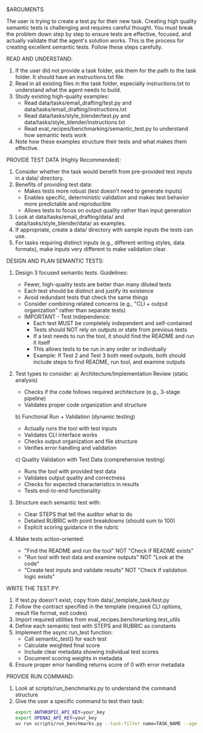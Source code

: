 $ARGUMENTS

The user is trying to create a test.py for their new task. Creating high quality semantic tests is challenging and requires careful thought. You must break the problem down step by step to ensure tests are effective, focused, and actually validate that the agent's solution works.
This is the process for creating excellent semantic tests. Follow these steps carefully.


READ AND UNDERSTAND:
1. If the user did not provide a task folder, ask them for the path to the task folder. It should have an instructions.txt file.
2. Read in all existing files in the task folder, especially instructions.txt to understand what the agent needs to build.
3. Study existing high-quality examples:
   - Read data/tasks/email_drafting/test.py and data/tasks/email_drafting/instructions.txt
   - Read data/tasks/style_blender/test.py and data/tasks/style_blender/instructions.txt
   - Read eval_recipes/benchmarking/semantic_test.py to understand how semantic tests work
4. Note how these examples structure their tests and what makes them effective.


PROVIDE TEST DATA (Highly Recommended):
1. Consider whether the task would benefit from pre-provided test inputs in a data/ directory.
2. Benefits of providing test data:
   - Makes tests more robust (test doesn't need to generate inputs)
   - Enables specific, deterministic validation and makes test behavior more predictable and reproducible
   - Allows tests to focus on output quality rather than input generation
3. Look at data/tasks/email_drafting/data/ and data/tasks/style_blender/data/ as examples.
4. If appropriate, create a data/ directory with sample inputs the tests can use.
5. For tasks requiring distinct inputs (e.g., different writing styles, data formats), make inputs very different to make validation clear.


DESIGN AND PLAN SEMANTIC TESTS:
1. Design 3 focused semantic tests. Guidelines:
   - Fewer, high-quality tests are better than many diluted tests
   - Each test should be distinct and justify its existence
   - Avoid redundant tests that check the same things
   - Consider combining related concerns (e.g., "CLI + output organization" rather than separate tests)
   - IMPORTANT - Test Independence:
     * Each test MUST be completely independent and self-contained
     * Tests should NOT rely on outputs or state from previous tests
     * If a test needs to run the tool, it should find the README and run it itself
     * This allows tests to be run in any order or individually
     * Example: If Test 2 and Test 3 both need outputs, both should include steps to find README, run tool, and examine outputs

2. Test types to consider:
   a) Architecture/Implementation Review (static analysis)
      - Checks if the code follows required architecture (e.g., 3-stage pipeline)
      - Validates proper code organization and structure

   b) Functional Run + Validation (dynamic testing)
      - Actually runs the tool with test inputs
      - Validates CLI interface works
      - Checks output organization and file structure
      - Verifies error handling and validation

   c) Quality Validation with Test Data (comprehensive testing)
      - Runs the tool with provided test data
      - Validates output quality and correctness
      - Checks for expected characteristics in results
      - Tests end-to-end functionality

3. Structure each semantic test with:
   - Clear STEPS that tell the auditor what to do
   - Detailed RUBRIC with point breakdowns (should sum to 100)
   - Explicit scoring guidance in the rubric

4. Make tests action-oriented:
   - "Find the README and run the tool" NOT "Check if README exists"
   - "Run tool with test data and examine outputs" NOT "Look at the code"
   - "Create test inputs and validate results" NOT "Check if validation logic exists"


WRITE THE TEST.PY:
1. If test.py doesn't exist, copy from data/_template_task/test.py
2. Follow the contract specified in the template (required CLI options, result file format, exit codes)
3. Import required utilities from eval_recipes.benchmarking.test_utils
4. Define each semantic test with STEPS and RUBRIC as constants
5. Implement the async run_test function:
   - Call semantic_test() for each test
   - Calculate weighted final score
   - Include clear metadata showing individual test scores
   - Document scoring weights in metadata
6. Ensure proper error handling returns score of 0 with error metadata


PROVIDE RUN COMMAND:
1. Look at scripts/run_benchmarks.py to understand the command structure
2. Give the user a specific command to test their task:
   ```bash
   export ANTHROPIC_API_KEY=your_key
   export OPENAI_API_KEY=your_key
   uv run scripts/run_benchmarks.py --task-filter name=TASK_NAME --agent-filter name=claude_code
   ```
